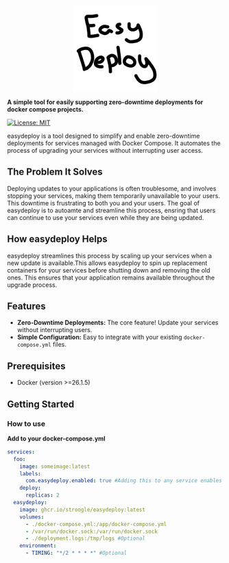 <p align="center">
  <img height="200px" src="https://github.com/stroogle/easydeploy/blob/main/Easy%20Deploy%20Logo.png" alt="Easy Deploy's Logo"/>
</p>

**A simple tool for easily supporting zero-downtime deployments for docker compose projects.**

[![License: MIT](https://img.shields.io/badge/License-MIT-yellow.svg)](https://opensource.org/licenses/MIT)

easydeploy is a tool designed to simplify and enable zero-downtime deployments for services managed with Docker Compose. It automates the process of upgrading your services without interrupting user access.

## The Problem It Solves

Deploying updates to your applications is often troublesome, and involves stopping your services, making them temporarily unavailable to your users. This downtime is frustrating to both you and your users. The goal of easydeploy is to autoamte and streamline this process, ensring that users can continue to use your services even while they are being updated.

## How easydeploy Helps

easydeploy streamlines this process by scaling up your services when a new update is available.This allows easydeploy to spin up replacement containers for your services before shutting down and removing the old ones. This ensures that your application remains available throughout the upgrade process.

## Features

* **Zero-Downtime Deployments:** The core feature! Update your services without interrupting users.
* **Simple Configuration:** Easy to integrate with your existing `docker-compose.yml` files.

## Prerequisites

* Docker (version >=26.1.5)

## Getting Started

### How to use

**Add to your docker-compose.yml**

```yaml
services:
  foo:
    image: someimage:latest
    labels:
      com.easydeploy.enabled: true #Adding this to any service enables zero-downtime deployments.
    deploy:
      replicas: 2
  easydeploy:
    image: ghcr.io/stroogle/easydeploy:latest
    volumes:
      - ./docker-compose.yml:/app/docker-compose.yml
      - /var/run/docker.sock:/var/run/docker.sock
      - ./deployment.logs:/tmp/logs #Optional
    environment:
      - TIMING: "*/2 * * * *" #Optional
```
